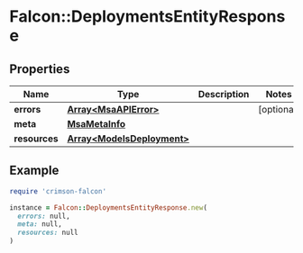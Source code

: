 # Falcon::DeploymentsEntityResponse

## Properties

| Name | Type | Description | Notes |
| ---- | ---- | ----------- | ----- |
| **errors** | [**Array&lt;MsaAPIError&gt;**](MsaAPIError.md) |  | [optional] |
| **meta** | [**MsaMetaInfo**](MsaMetaInfo.md) |  |  |
| **resources** | [**Array&lt;ModelsDeployment&gt;**](ModelsDeployment.md) |  |  |

## Example

```ruby
require 'crimson-falcon'

instance = Falcon::DeploymentsEntityResponse.new(
  errors: null,
  meta: null,
  resources: null
)
```

